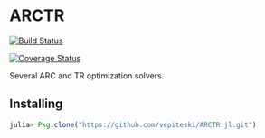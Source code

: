 # ARCTR
[![Build Status](https://travis-ci.org/vepiteski/ARCTR.jl.svg?branch=master)](https://travis-ci.org/vepiteski/ARCTR.jl)

[![Coverage Status](https://coveralls.io/repos/github/vepiteski/ARCTR.jl/badge.svg?branch=master)](https://coveralls.io/github/vepiteski/ARCTR.jl?branch=master)

Several ARC and TR optimization solvers.


## Installing

```JULIA
julia> Pkg.clone("https://github.com/vepiteski/ARCTR.jl.git")
```